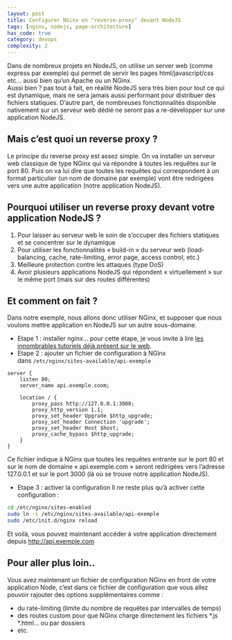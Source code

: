 ```yaml
---
layout: post
title: Configurer NGinx en "reverse-proxy" devant NodeJS
tags: [nginx, nodejs, page-architecture]
has_code: true
category: devops
complexity: 2
---
```

Dans de nombreux projets en NodeJS, on utilise un server web (comme express par exemple) qui permet de servir les pages html/javascript/css etc… aussi bien qu’un Apache ou un NGinx.  
Aussi bien ? pas tout à fait, en réalité NodeJS sera très bien pour tout ce qui est dynamique, mais ne sera jamais aussi performant pour distribuer des fichiers statiques. D’autre part, de nombreuses fonctionnalités disponible nativement sur un serveur web dédié ne seront pas a re-développer sur une application NodeJS.  
  
## Mais c’est quoi un reverse proxy ?
Le principe du reverse proxy est assez simple. On va installer un serveur web classique de type NGinx qui va répondre à toutes les requêtes sur le port 80. Puis on va lui dire que toutes les requêtes qui correspondent à un format particulier (un nom de domaine par exemple) vont être redirigées vers une autre application (notre application NodeJS).  

## Pourquoi utiliser un reverse proxy devant votre application NodeJS ?
1.  Pour laisser au serveur web le soin de s’occuper des fichiers statiques et se concentrer sur le dynamique
2.  Pour utiliser les fonctionnalités « build-in » du serveur web (load-balancing, cache, rate-limiting, error page, access control, etc.)
3.  Meilleure protection contre les attaques (type DoS)
4.  Avoir plusieurs applications NodeJS qui répondent « virtuellement » sur le même port (mais sur des routes différentes)

## Et comment on fait ?
Dans notre exemple, nous allons donc utiliser NGinx, et supposer que nous voulons mettre application en NodeJS sur un autre sous-domaine.  
- Etape 1 : installer nginx… pour cette étape, je vous invite à lire [les innombrables tutoriels déjà présent sur le web](https://duckduckgo.com/?q=installation+de+nginx).  
- Etape 2 : ajouter un fichier de configuration à NGinx dans `/etc/nginx/sites-available/api-exemple`

```
server {
	listen 80;
	server_name api.exemple.coom;

	location / {
		proxy_pass http://127.0.0.1:3000;
		proxy_http_version 1.1;
		proxy_set_header Upgrade $http_upgrade;
		proxy_set_header Connection 'upgrade';
		proxy_set_header Host $host;
		proxy_cache_bypass $http_upgrade;
	}
}
```

Ce fichier indique à NGinx que toutes les requêtes entrante sur le port 80 et sur le nom de domaine « api.exemple.com » seront redirigées vers l’adresse 127.0.0.1 et sur le port 3000 (là où se trouve notre application NodeJS).  
- Etape 3 : activer la configuration
Il ne reste plus qu’à activer cette configuration :

```bash
cd /etc/nginx/sites-enabled
sudo ln -s /etc/nginx/sites-available/api-exemple
sudo /etc/init.d/nginx reload
```

Et voilà, vous pouvez maintenant accéder à votre application directement depuis http://api.exemple.com  
## Pour aller plus loin..
Vous avez maintenant un fichier de configuration NGinx en front de votre application Node, c’est dans ce fichier de configuration que vous allez pouvoir rajouter des options supplémentaires comme :

-   du rate-limiting (limite du nombre de requêtes par intervalles de temps)
-   des routes custom pour que NGinx charge directement les fichiers *.js *.html… ou par dossiers
-   etc.
